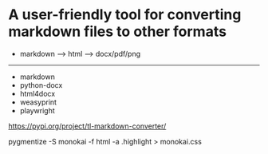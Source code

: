 # A user-friendly tool for converting markdown files to other formats


- markdown --> html --> docx/pdf/png


---
- markdown
- python-docx
- html4docx
- weasyprint
- playwright

https://pypi.org/project/tl-markdown-converter/


pygmentize -S monokai -f html -a .highlight > monokai.css
